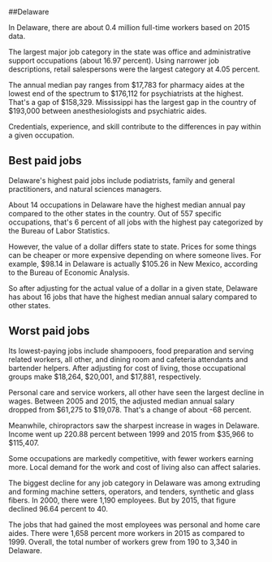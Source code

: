 

##Delaware

In Delaware, there are about 0.4 million full-time workers based on 2015 data.

The largest major job category in the state was <span class='occ_title_em'>office and administrative support occupations</span> (about 16.97 percent). Using narrower job descriptions, <span class='occ_title_em'>retail salespersons</span> were the largest category at 4.05 percent.
               
The annual median pay ranges from $17,783 for <span class='occ_title_em'>pharmacy aides</span> at the lowest end of the spectrum to  $176,112 for <span class='occ_title_em'>psychiatrists</span> at the highest. That's a gap of $158,329. Mississippi has the largest gap in the country of $193,000 between <span class='occ_title_em'>anesthesiologists and psychiatric aides</span>.
          
Credentials, experience, and skill contribute to the differences in pay within a given occupation.

## Best paid jobs
Delaware's highest paid jobs include <span class='occ_title_em'>podiatrists, family and general practitioners</span>, and <span class='occ_title_em'>natural sciences managers</span>.
               
About 14 occupations in Delaware have the highest median annual pay compared to the other states in the country. Out of 557 specific occupations, that's 6 percent of all jobs with the highest pay categorized by the Bureau of Labor Statistics.
               
However, the value of a dollar differs state to state. Prices for some things can be cheaper or more expensive depending on where someone lives. For example, $98.14 in Delaware is actually $105.26 in New Mexico, according to the Bureau of Economic Analysis.
               
So after adjusting for the actual value of a dollar in a given state, Delaware has about 16 jobs that have the highest median annual salary compared to other states.
               
## Worst paid jobs

Its lowest-paying jobs include <span class='occ_title_em'>shampooers</span>, <span class='occ_title_em'>food preparation and serving related workers, all other</span>, and <span class='occ_title_em'>dining room and cafeteria attendants and bartender helpers</span>. After adjusting for cost of living, those occupational groups make $18,264,  $20,001, and  $17,881, respectively.
               
<span class='occ_title_em'>Personal care and service workers, all other</span> have seen the largest decline in wages. Between 2005 and 2015, the adjusted median annual salary dropped from $61,275 to $19,078. That's a change of about -68 percent.
               
Meanwhile, <span class='occ_title_em'>chiropractors</span> saw the sharpest increase in wages in Delaware. Income went up 220.88 percent between 1999 and 2015 from $35,966 to $115,407.

Some occupations are markedly competitive, with fewer workers earning more. Local demand for the work and cost of living also can affect salaries.

            
The biggest decline for any job category in Delaware was among <span class='occ_title_em'>extruding and forming machine setters, operators, and tenders, synthetic and glass fibers</span>. In 2000, there were 1,190 employees. But by 2015, that figure declined 96.64 percent to 40. 
               
The jobs that had gained the most employees was personal and home care aides. There were 1,658 percent more workers in 2015 as compared to 1999. Overall, the total number of workers grew from 190 to 3,340 in Delaware.
